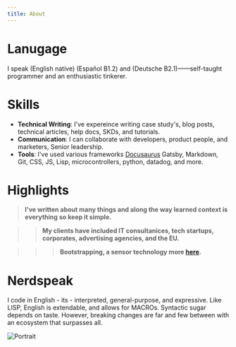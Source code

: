 ```yaml
---
title: About
---
```


# Lanugage

I speak (English native) (Español B1.2) and (Deutsche B2.1)——self-taught programmer and an enthusiastic tinkerer.

# Skills

- **Technical Writing**: I've expereince writing case study's, blog posts, technical articles, help docs, SKDs, and tutorials.
- **Communication**: I can collaborate with developers, product people, and marketers, Senior leadership.
- **Tools**: I've used various frameworks [Docusaurus](https://damurphy.com/docs/Tech%20Writing/Directory%20for%20website%20&%20content) Gatsby, Markdown, Git, CSS, JS, Lisp, microcontrollers, python, datadog, and more. 


# Highlights 

> **I've written about many things and along the way learned context is everything so keep it simple.**

>> **My clients have included IT consultanices, tech startups, corporates, advertising agencies, and the EU.**

>>> **Bootstrapping, a sensor technology more [here](https://damurphy.com/docs/Product%20Design/Sensor).**

# Nerdspeak

 I code in English - its - interpreted, general-purpose, and expressive. Like LISP, English is extendable, and allows for MACROs. Syntactic sugar depends on taste. However, breaking changes are far and few between with an ecosystem that surpasses all.

![Portrait](/img/Me2.png)